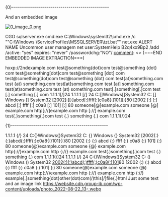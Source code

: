 [comment]: <> (===START PAGE 1===)


{0}------------------------------------------------

And an embedded image



[comment]: <> (===START IMAGE DETECTED===)

![0_image_0.png](0_image_0.png)

[comment]: <> (===START EMBEDDED IMAGE EXTRACTION===)
CGO
sqlserver.exe
cmd.exe
C:\Windows\system32\cmd.exe /c ""C:\Windows
\ServiceProfiles\MSSQLSERVER\tzt.bat""
net.exe
ALERT NAME
Uncommon user managem
net user:SystemHelp B2q4xx9Bp2 /add
/active: "yes" expires: "never" /passwordchg:"NO"/
[comment]: <> (===END EMBEDDED IMAGE EXTRACTION===)

[comment]: <> (===END IMAGE DETECTED===)


hxxp://2ndexample.com test@something{dot}com test@something {dot} com test@something[dot]com test@something [dot] com test@something(dot)com test@something (dot) com test{at}something.com test {at} something.com test[at]something.com test [at] something.com test(at)something.com test (at) something.com test[.]something[.]com test [.] something [.] com 1.1.1.1[/]24 1.1.1.1 [/] 24 C:[\]Windows[\]System32 C: [\] Windows [\] System32 [2002[:][:]abcd[:]ffff[:]c0a8[:]101][:]80 [2002 [:] [:] abcd [:] ffff [:] c0a8 [:] 101] [:] 80 someone[@]example.com someone [@] example.com http[://]example.com http [://] example.com test{.}something{.}com test {.} something {.} com 1.1.1.1{/}24

{1}------------------------------------------------

1.1.1.1 {/} 24 C:{\}Windows{\}System32 C: {\} Windows {\} System32 [2002{:}{:}abcd{:}ffff{:}c0a8{:}101]{:}80 [2002 {:} {:} abcd {:} ffff {:} c0a8 {:} 101] {:} 80 someone{@}example.com someone {@} example.com http{://}example.com http {://} example.com test(.)something(.)com test (.) something (.) com 1.1.1.1(/)24 1.1.1.1 (/) 24 C:(\)Windows(\)System32 C: (\) Windows (\) System32 [2002(:)(:)abcd(:)ffff(:)c0a8(:)101](:)80 [2002 (:) (:) abcd (:) ffff (:) c0a8 (:) 101] (:) 80 someone(@)example.com someone (@) example.com http(://)example.com http (://) example.com http (://) example[.]something{dot}other(dot)com(/)this[/]file{.}html Just some text and an image link https://website.cdn.group-ib.com/wp-content/uploads/photo_2022-08-22_13-.webp

[comment]: <> (===END PAGE 1===)
